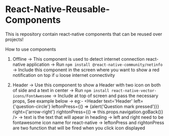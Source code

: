 # React-Native-Reusable-Components
This is repository contain react-native components that can be reused over projects!

How to use components
1. Offline
    -> This component is used to detect internet connection react-native application
    -> Run `npm install @react-native-community/netinfo`
    -> Include this component in the screen where you want to show a red notification on top if u loose internet connectivity
    
2. Header
    -> Use this component to show a Header with two icon on both of side and a text in center
    -> Run `npm install react-native-vector-icons/FontAwesome`
    -> Include at top of screen and pass the necessary props, See example below
    -> eg:- <Header text='Header' left={'question-circle'} leftonPress={() => {alert('Question mark pressed')}} right={'arrow-right'} rightonPress={() => this.props.navigation.goBack()} />
    -> text is the text that will apear in heading
    -> left and right need to be fontawesome icon name for react-native
    -> leftonPress and rightonPress are two function that will be fired when you click icon displayed
    
